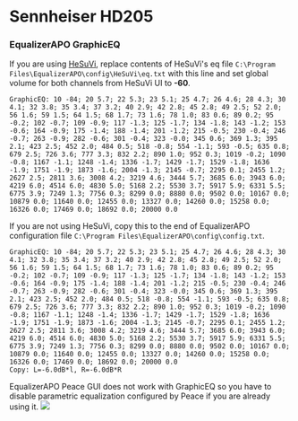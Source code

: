 # Sennheiser HD205
### EqualizerAPO GraphicEQ
If you are using [HeSuVi](https://sourceforge.net/projects/hesuvi/), replace contents of HeSuVi's eq file `C:\Program Files\EqualizerAPO\config\HeSuVi\eq.txt` with this line and set global volume for both channels from HeSuVi UI to **-60**.
```
GraphicEQ: 10 -84; 20 5.7; 22 5.3; 23 5.1; 25 4.7; 26 4.6; 28 4.3; 30 4.1; 32 3.8; 35 3.4; 37 3.2; 40 2.9; 42 2.8; 45 2.8; 49 2.5; 52 2.0; 56 1.6; 59 1.5; 64 1.5; 68 1.7; 73 1.6; 78 1.0; 83 0.6; 89 0.2; 95 -0.2; 102 -0.7; 109 -0.9; 117 -1.3; 125 -1.7; 134 -1.8; 143 -1.2; 153 -0.6; 164 -0.9; 175 -1.4; 188 -1.4; 201 -1.2; 215 -0.5; 230 -0.4; 246 -0.7; 263 -0.9; 282 -0.6; 301 -0.4; 323 -0.0; 345 0.6; 369 1.3; 395 2.1; 423 2.5; 452 2.0; 484 0.5; 518 -0.8; 554 -1.1; 593 -0.5; 635 0.8; 679 2.5; 726 3.6; 777 3.3; 832 2.2; 890 1.0; 952 0.3; 1019 -0.2; 1090 -0.8; 1167 -1.1; 1248 -1.4; 1336 -1.7; 1429 -1.7; 1529 -1.8; 1636 -1.9; 1751 -1.9; 1873 -1.6; 2004 -1.3; 2145 -0.7; 2295 0.1; 2455 1.2; 2627 2.5; 2811 3.6; 3008 4.2; 3219 4.6; 3444 5.7; 3685 6.0; 3943 6.0; 4219 6.0; 4514 6.0; 4830 5.0; 5168 2.2; 5530 3.7; 5917 5.9; 6331 5.5; 6775 3.9; 7249 1.3; 7756 0.3; 8299 0.0; 8880 0.0; 9502 0.0; 10167 0.0; 10879 0.0; 11640 0.0; 12455 0.0; 13327 0.0; 14260 0.0; 15258 0.0; 16326 0.0; 17469 0.0; 18692 0.0; 20000 0.0
```
If you are not using HeSuVi, copy this to the end of EqualizerAPO configuration file `C:\Program Files\EqualizerAPO\config\config.txt`.
```
GraphicEQ: 10 -84; 20 5.7; 22 5.3; 23 5.1; 25 4.7; 26 4.6; 28 4.3; 30 4.1; 32 3.8; 35 3.4; 37 3.2; 40 2.9; 42 2.8; 45 2.8; 49 2.5; 52 2.0; 56 1.6; 59 1.5; 64 1.5; 68 1.7; 73 1.6; 78 1.0; 83 0.6; 89 0.2; 95 -0.2; 102 -0.7; 109 -0.9; 117 -1.3; 125 -1.7; 134 -1.8; 143 -1.2; 153 -0.6; 164 -0.9; 175 -1.4; 188 -1.4; 201 -1.2; 215 -0.5; 230 -0.4; 246 -0.7; 263 -0.9; 282 -0.6; 301 -0.4; 323 -0.0; 345 0.6; 369 1.3; 395 2.1; 423 2.5; 452 2.0; 484 0.5; 518 -0.8; 554 -1.1; 593 -0.5; 635 0.8; 679 2.5; 726 3.6; 777 3.3; 832 2.2; 890 1.0; 952 0.3; 1019 -0.2; 1090 -0.8; 1167 -1.1; 1248 -1.4; 1336 -1.7; 1429 -1.7; 1529 -1.8; 1636 -1.9; 1751 -1.9; 1873 -1.6; 2004 -1.3; 2145 -0.7; 2295 0.1; 2455 1.2; 2627 2.5; 2811 3.6; 3008 4.2; 3219 4.6; 3444 5.7; 3685 6.0; 3943 6.0; 4219 6.0; 4514 6.0; 4830 5.0; 5168 2.2; 5530 3.7; 5917 5.9; 6331 5.5; 6775 3.9; 7249 1.3; 7756 0.3; 8299 0.0; 8880 0.0; 9502 0.0; 10167 0.0; 10879 0.0; 11640 0.0; 12455 0.0; 13327 0.0; 14260 0.0; 15258 0.0; 16326 0.0; 17469 0.0; 18692 0.0; 20000 0.0
Copy: L=-6.0dB*l, R=-6.0dB*R
```
EqualizerAPO Peace GUI does not work with GraphicEQ so you have to disable parametric equalization configured by Peace if you are already using it.
![](https://raw.githubusercontent.com/jaakkopasanen/AutoEq/master/results/Innerfidelity%202017/headphoncecom/onear/Sennheiser%20HD205/Sennheiser%20HD205.png)
